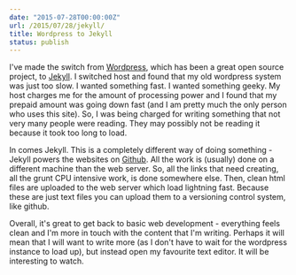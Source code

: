 ```yaml
---
date: "2015-07-28T00:00:00Z"
url: /2015/07/28/jekyll/
title: Wordpress to Jekyll
status: publish
---
```


I've made the switch from [Wordpress](http://www.wordpress.org), which has been a great open source project, to [Jekyll](http://www.jekyllrb.com). I switched host and found that my old wordpress system was just too slow. I wanted something fast. I wanted something geeky. My host charges me for the amount of processing power and I found that my prepaid amount was going down fast (and I am pretty much the only person who uses this site). So, I was being charged for writing something that not very many people were reading. They may possibly not be reading it because it took too long to load.

In comes Jekyll. This is a completely different way of doing something - Jekyll powers the websites on [Github](http://www.github.com). All the work is (usually) done on a different machine than the web server. So, all the links that need creating, all the grunt CPU intensive work, is done somewhere else. Then, clean html files are uploaded to the web server which load lightning fast. Because these are just text files you can upload them to a versioning control system, like github.

Overall, it's great to get back to basic web development - everything feels clean and I'm more in touch with the content that I'm writing. Perhaps it will mean that I will want to write more (as I don't have to wait for the wordpress instance to load up), but instead open my favourite text editor. It will be interesting to watch. 

